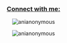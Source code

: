 <!--<h1 align="center">Hi 👋, I'm Anirudh</h1>-->
<!--<h3 align="center">Developer from India</h3>-->

<!--<h3 align="center">Connect with me:</h3>-->
<h3 align="center"><a href="https://bio.link/anirudhegde" target="_blank">Connect with me:</a></h3>
<p align="center">
    <img src="https://github-readme-stats-sigma-five.vercel.app/api?username=anianonymous&show_icons=true&locale=en" alt="anianonymous" />
</p>
<p align="center">
    <img src="https://github-readme-streak-stats.herokuapp.com/?user=anianonymous&" alt="anianonymous" />
</p>
<!--<img align="right" alt="Coding" width="400" src="https://user-images.githubusercontent.com/37551474/113611467-3a567d80-9657-11eb-862b-b07b4f105c6f.gif">

<!--<p align="left"> <img src="https://komarev.com/ghpvc/?username=anianonymous&label=Profile%20views&color=0e75b6&style=flat" alt="anianonymous" /> </p>

//<p align="left"> <a href="https://twitter.com/" target="blank"><img src="https://img.shields.io/twitter/follow/?logo=twitter&style=for-the-badge" alt="" /></a> </p>

//- 🌱 I’m currently learning **Core Java, Kotlin**

//- 💬 Ask me about **Python, Basic Java, Kotlin**

//- 📫 How to reach me **hegdeanirudh2003@gmail.com**

//- ⚡ Fun fact **I think I am higly self-conscious**
<!-- <h1>token: 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</h1> -->
<!--<h3 align="center">Connect with me:</h3>
<!-- <p align="left">
<a href="https://linkedin.com/in/https://www.linkedin.com/in/anirudh-hegde-712490210" target="blank"><img align="center" src="https://raw.githubusercontent.com/rahuldkjain/github-profile-readme-generator/master/src/images/icons/Social/linked-in-alt.svg" alt="https://www.linkedin.com/in/anirudh-hegde-712490210" height="30" width="40" /></a>
<a href="https://stackoverflow.com/users/19091732" target="blank"><img align="center" src="https://raw.githubusercontent.com/rahuldkjain/github-profile-readme-generator/master/src/images/icons/Social/stack-overflow.svg" alt="19091732" height="30" width="40" /></a>
<a href="https://twitter.com/Anirudh91017141" target="blank"><img align="center" src="https://raw.githubusercontent.com/rahuldkjain/github-profile-readme-generator/master/src/images/icons/Social/twitter.svg" alt="19091732" height="30" width="40" /></a>
<a href="https://instagram.com/ani__hegde_06" target="blank"><img align="center" src="https://raw.githubusercontent.com/rahuldkjain/github-profile-readme-generator/master/src/images/icons/Social/instagram.svg" alt="ani__hegde_06" height="30" width="40" /></a>
<a href="https://medium.com/@hegdeanirudh2003" target="blank"><img align="center" src="https://raw.githubusercontent.com/rahuldkjain/github-profile-readme-generator/master/src/images/icons/Social/medium.svg" alt="@hegdeanirudh2003" height="30" width="40" /></a>
<a href="https://www.hackerrank.com/@hegdeanirudh2003" target="blank"><img align="center" src="https://raw.githubusercontent.com/rahuldkjain/github-profile-readme-generator/master/src/images/icons/Social/hackerrank.svg" alt="@hegdeanirudh2003" height="30" width="40" /></a>
<a href="https://www.leetcode.com/hegdeanirudh2003" target="blank"><img align="center" src="https://raw.githubusercontent.com/rahuldkjain/github-profile-readme-generator/master/src/images/icons/Social/leet-code.svg" alt="hegdeanirudh2003" height="30" width="40" /></a>
</p>

<!--<h3 align="left">Languages and Tools:</h3>
<p align="left"> 
  <a href="https://www.cprogramming.com/" target="_blank" rel="noreferrer"> <img src="https://raw.githubusercontent.com/devicons/devicon/master/icons/c/c-original.svg" alt="c" width="40" height="40"/> </a> 
  <a href="https://www.linux.org" target="_blank" rel="noreferrer">
    <img src="https://raw.githubusercontent.com/devicons/devicon/master/icons/linux/linux-original.svg" alt="linux" width="40" height="40"/>
</a>
  <a href="https://dart.dev" target="_blank" rel="noreferrer"> <img src="https://www.vectorlogo.zone/logos/dartlang/dartlang-icon.svg" alt="dart" width="40" height="40"/> </a> 
  <a href="https://flutter.dev" target="_blank" rel="noreferrer"> <img src="https://www.vectorlogo.zone/logos/flutterio/flutterio-icon.svg" alt="flutter" width="40" height="40"/> </a> 
  <a href="https://git-scm.com/" target="_blank" rel="noreferrer"> <img src="https://www.vectorlogo.zone/logos/git-scm/git-scm-icon.svg" alt="git" width="40" height="40"/> </a> 
  <a href="https://www.java.com" target="_blank" rel="noreferrer"> <img src="https://raw.githubusercontent.com/devicons/devicon/master/icons/java/java-original.svg" alt="java" width="40" height="40"/> </a> 
  <a href="https://www.python.org" target="_blank" rel="noreferrer"> <img src="https://raw.githubusercontent.com/devicons/devicon/master/icons/python/python-original.svg" alt="python" width="40" height="40"/> </a>
</p>
 -->

<!--<p><img align="left" src="https://github-readme-stats-sigma-five.vercel.app/api/top-langs?username=anianonymous&show_icons=true&locale=en&layout=compact" alt="anianonymous" /></p>-->

<!--<p>&nbsp;<img align="center" src="https://github-readme-stats-sigma-five.vercel.app/api?username=anianonymous&show_icons=true&locale=en" alt="anianonymous" /></p>

<p><img align="center" src="https://github-readme-streak-stats.herokuapp.com/?user=anianonymous&" alt="anianonymous" /></p>

